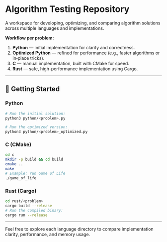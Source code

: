 # Algorithm Testing Repository

A workspace for developing, optimizing, and comparing algorithm solutions across multiple languages and implementations.

**Workflow per problem:**
1. **Python** — initial implementation for clarity and correctness.  
2. **Optimized Python** — refined for performance (e.g., faster algorithms or in‑place tricks).  
3. **C** — manual implementation, built with CMake for speed.  
4. **Rust** — safe, high-performance implementation using Cargo.

---

## 🚀 Getting Started

### Python

```bash
# Run the initial solution:
python3 python/<problem>.py

# Run the optimized version:
python3 python/<problem>_optimized.py
```

### C (CMake)

```bash
cd c
mkdir -p build && cd build
cmake ..
make
# Example: run Game of Life
./game_of_life
```

### Rust (Cargo)

```bash
cd rust/<problem>
cargo build --release
# Run the compiled binary:
cargo run --release
```

---

Feel free to explore each language directory to compare implementation clarity, performance, and memory usage.

